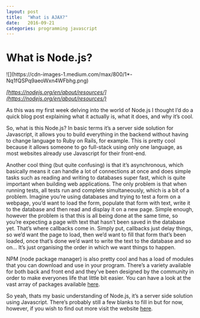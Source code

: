 ```yaml
---
layout: post
title:  "What is AJAX?"
date:   2016-09-21
categories: programming javascript
---
```

# What is Node.js?


<div class="aspectRatioPlaceholder is-locked" style="max-width: 700px; max-height: 429px;">![](https://cdn-images-1.medium.com/max/800/1*-Nq1fQSPq9aeoWxn4WFbhg.png)</div>

 *[https://nodejs.org/en/about/resources/](https://nodejs.org/en/about/resources/)*


As this was my first week delving into the world of Node.js I thought I’d do a quick blog post explaining what it actually is, what it does, and why it’s cool.

So, what is this Node.js? In basic terms it’s a server side solution for Javascript, it allows you to build everything in the backend without having to change language to Ruby on Rails, for example. This is pretty cool because it allows someone to go full-stack using only one language, as most websites already use Javascript for their front-end.

Another cool thing (but quite confusing) is that it’s asynchronous, which basically means it can handle a lot of connections at once and does simple tasks such as reading and writing to databases super fast, which is quite important when building web applications. The only problem is that when running tests, all tests run and complete simultaneously, which is a bit of a problem. Imagine you’re using databases and trying to test a form on a webpage, you’d want to load the form, populate that form with text, write it to the database and then read and display it on a new page. Simple enough, however the problem is that this is all being done at the same time, so you’re expecting a page with text that hasn’t been saved in the database yet. That’s where callbacks come in. Simply put, callbacks just delay things, so we’d want the page to load, then we’d want to fill that form that’s been loaded, once that’s done we’d want to write the text to the database and so on… It’s just organising the order in which we want things to happen.

NPM (node package manager) is also pretty cool and has a load of modules that you can download and use in your program. There’s a variety available for both back and front end and they’ve been designed by the community in order to make everyones life that little bit easier. You can have a look at the vast array of packages available [here](https://www.npmjs.com/).

So yeah, thats my basic understanding of Node.js, it’s a server side solution using Javascript. There’s probably still a few blanks to fill in but for now, however, if you wish to find out more visit the website [here](https://www.npmjs.com/).
